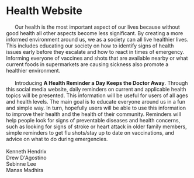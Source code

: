 # Health Website
&nbsp;&nbsp;&nbsp;&nbsp;&nbsp;&nbsp;Our health is the most important aspect of our lives because without good health all other aspects become less significant. By creating a more informed environment around us, we as a society can all live healthier lives. This includes educating our society on how to identify signs of health issues early before they escalate and how to react in times of emergency. Informing everyone of vaccines and shots that are available nearby or what current foods in supermarkets are causing sickness also promote a healthier environment.<br /><br />
&nbsp;&nbsp;&nbsp;&nbsp;&nbsp;&nbsp;Introducing **A Health Reminder a Day Keeps the Doctor Away**. Through this social media website, daily reminders on current and applicable health topics will be presented. This information will be useful for users of all ages and health levels. The main goal is to educate everyone around us in a fun and simple way. In turn, hopefully users will be able to use this information to improve their health and the health of their community. Reminders will help people look for signs of preventable diseases and health concerns, such as looking for signs of stroke or heart attack in older family members, simple reminders to get flu shots/stay up to date on vaccinations, and advice on what to do during emergencies.<br /> <br />
Kenneth Hendrix  
Drew D'Agostino  
Sebinne Lee  
Manas Madhira  
